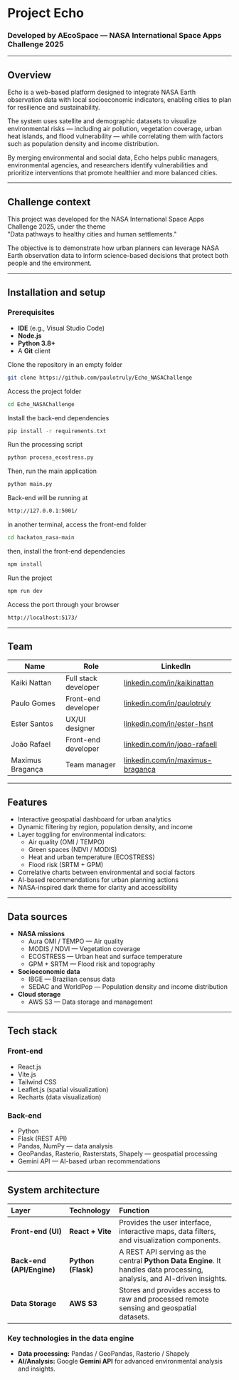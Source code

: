 # Project Echo

### Developed by AEcoSpace — NASA International Space Apps Challenge 2025

---

## Overview

Echo is a web-based platform designed to integrate NASA Earth observation data with local socioeconomic indicators, enabling cities to plan for resilience and sustainability.

The system uses satellite and demographic datasets to visualize environmental risks — including air pollution, vegetation coverage, urban heat islands, and flood vulnerability — while correlating them with factors such as population density and income distribution.

By merging environmental and social data, Echo helps public managers, environmental agencies, and researchers identify vulnerabilities and prioritize interventions that promote healthier and more balanced cities.

---

## Challenge context

This project was developed for the NASA International Space Apps Challenge 2025, under the theme  
"Data pathways to healthy cities and human settlements."

The objective is to demonstrate how urban planners can leverage NASA Earth observation data to inform science-based decisions that protect both people and the environment.

---

## Installation and setup

### Prerequisites
* **IDE** (e.g., Visual Studio Code)
* **Node.js**
* **Python 3.8+**
* A **Git** client

Clone the repository in an empty folder
```bash
git clone https://github.com/paulotruly/Echo_NASAChallenge
```
Access the project folder
```bash
cd Echo_NASAChallenge
```
Install the back-end dependencies
```bash
pip install -r requirements.txt
```
Run the processing script
```bash
python process_ecostress.py
```
Then, run the main application
```bash
python main.py
```
Back-end will be running at
```bash
http://127.0.0.1:5001/
```

in another terminal, access the front-end folder
```bash
cd hackaton_nasa-main
```
then, install the front-end dependencies 
```bash
npm install
```
Run the project
```bash
npm run dev
```
Access the port through your browser
```bash
http://localhost:5173/
```

---

## Team

| Name | Role | LinkedIn |
|------|------|-----------|
| Kaiki Nattan | Full stack developer | [linkedin.com/in/kaikinattan](https://www.linkedin.com/in/kaikinattan) |
| Paulo Gomes | Front-end developer | [linkedin.com/in/paulotruly](https://www.linkedin.com/in/paulotruly) |
| Ester Santos | UX/UI designer | [linkedin.com/in/ester-hsnt](https://linkedin.com/in/ester-hsnt) |
| João Rafael | Front-end developer | [linkedin.com/in/joao-rafaell](https://linkedin.com/in/joao-rafaell) |
| Maximus Bragança | Team manager | [linkedin.com/in/maximus-bragança](https://linkedin.com/in/maximus-bragança) |

---

## Features

- Interactive geospatial dashboard for urban analytics  
- Dynamic filtering by region, population density, and income  
- Layer toggling for environmental indicators:
  - Air quality (OMI / TEMPO)
  - Green spaces (NDVI / MODIS)
  - Heat and urban temperature (ECOSTRESS)
  - Flood risk (SRTM + GPM)
- Correlative charts between environmental and social factors  
- AI-based recommendations for urban planning actions  
- NASA-inspired dark theme for clarity and accessibility  

---

## Data sources

- **NASA missions**
  - Aura OMI / TEMPO — Air quality
  - MODIS / NDVI — Vegetation coverage
  - ECOSTRESS — Urban heat and surface temperature
  - GPM + SRTM — Flood risk and topography
- **Socioeconomic data**
  - IBGE — Brazilian census data
  - SEDAC and WorldPop — Population density and income distribution
- **Cloud storage**
  - AWS S3 — Data storage and management

---

## Tech stack

### Front-end
- React.js  
- Vite.js  
- Tailwind CSS  
- Leaflet.js (spatial visualization)  
- Recharts (data visualization)  

### Back-end
- Python  
- Flask (REST API)  
- Pandas, NumPy — data analysis  
- GeoPandas, Rasterio, Rasterstats, Shapely — geospatial processing  
- Gemini API — AI-based urban recommendations  

---

## System architecture

| Layer | Technology | Function |
| :--- | :--- | :--- |
| **Front-end (UI)** | **React + Vite** | Provides the user interface, interactive maps, data filters, and visualization components. |
| **Back-end (API/Engine)** | **Python (Flask)** | A REST API serving as the central **Python Data Engine**. It handles data processing, analysis, and AI-driven insights. |
| **Data Storage** | **AWS S3** | Stores and provides access to raw and processed remote sensing and geospatial datasets. |

### Key technologies in the data engine

* **Data processing:** Pandas / GeoPandas, Rasterio / Shapely
* **AI/Analysis:** Google **Gemini API** for advanced environmental analysis and insights.
